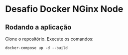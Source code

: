 # Desafio Docker NGinx Node

## Rodando a aplicação
Clone o reposítório.
Execute os comandos:
```
docker-compose up -d --build
```
